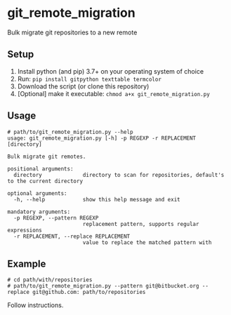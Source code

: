 # git_remote_migration
Bulk migrate git repositories to a new remote

## Setup
1. Install python (and pip) 3.7+ on your operating system of choice
2. Run: `pip install gitpython texttable termcolor`
3. Download the script (or clone this repository)
3. [Optional] make it executable: `chmod a+x git_remote_migration.py`

## Usage
```
# path/to/git_remote_migration.py --help
usage: git_remote_migration.py [-h] -p REGEXP -r REPLACEMENT [directory]

Bulk migrate git remotes.

positional arguments:
  directory             directory to scan for repositories, default's to the current directory

optional arguments:
  -h, --help            show this help message and exit

mandatory arguments:
  -p REGEXP, --pattern REGEXP
                        replacement pattern, supports regular expressions
  -r REPLACEMENT, --replace REPLACEMENT
                        value to replace the matched pattern with
```

## Example
```
# cd path/with/repositories
# path/to/git_remote_migration.py --pattern git@bitbucket.org --replace git@github.com: path/to/repositories
```

Follow instructions.
